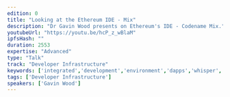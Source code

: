 ```yaml
---
edition: 0
title: "Looking at the Ethereum IDE - Mix"
description: "Dr Gavin Wood presents on Ethereum's IDE - Codename Mix."
youtubeUrl: "https://youtu.be/hcP_z_wBlaM"
ipfsHash: ""
duration: 2553
expertise: "Advanced"
type: "Talk"
track: "Developer Infrastructure"
keywords: ['integrated','development','environment','dapps','whisper','swarm','debug','tests','documentation','code','compiler','state','github']
tags: ['Developer Infrastructure']
speakers: ['Gavin Wood']
---
```


